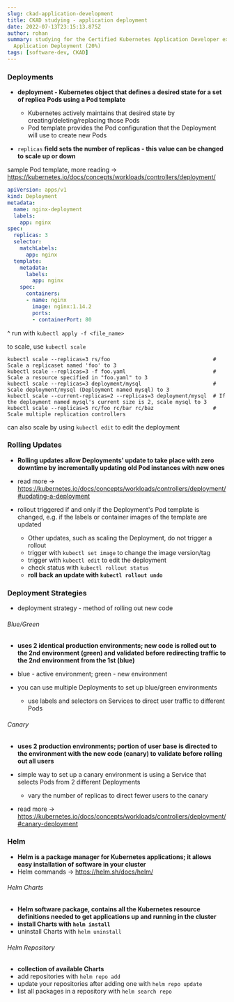 ```yaml
---
slug: ckad-application-development
title: CKAD studying - application deployment
date: 2022-07-13T23:15:13.875Z
author: rohan
summary: studying for the Certified Kubernetes Application Developer exam -
  Application Deployment (20%)
tags: [software-dev, CKAD]
---
```

### Deployments

* **deployment - Kubernetes object that defines a desired state for a set of replica Pods using a Pod template**

  * Kubernetes actively maintains that desired state by creating/deleting/replacing those Pods
  * Pod template provides the Pod configuration that the Deployment will use to create new Pods
* `replicas` **field sets the number of replicas - this value can be changed to scale up or down**

sample Pod template, more reading -> <https://kubernetes.io/docs/concepts/workloads/controllers/deployment/>

```yaml
apiVersion: apps/v1
kind: Deployment
metadata:
  name: nginx-deployment
  labels:
    app: nginx
spec:
  replicas: 3
  selector:
    matchLabels:
      app: nginx
  template:
    metadata:
      labels:
        app: nginx
    spec:
      containers:
      - name: nginx
        image: nginx:1.14.2
        ports:
        - containerPort: 80
```

^ run with `kubectl apply -f <file_name>`

to scale, use `kubectl scale`

```shell
kubectl scale --replicas=3 rs/foo                                 # Scale a replicaset named 'foo' to 3
kubectl scale --replicas=3 -f foo.yaml                            # Scale a resource specified in "foo.yaml" to 3
kubectl scale --replicas=3 deployment/mysql                       # Scale deployment/mysql (Deployment named mysql) to 3
kubectl scale --current-replicas=2 --replicas=3 deployment/mysql  # If the deployment named mysql's current size is 2, scale mysql to 3
kubectl scale --replicas=5 rc/foo rc/bar rc/baz                   # Scale multiple replication controllers
```

can also scale by using `kubectl edit` to edit the deployment

### Rolling Updates

* **Rolling updates allow Deployments' update to take place with zero downtime by incrementally updating old Pod instances with new ones**
* read more -> <https://kubernetes.io/docs/concepts/workloads/controllers/deployment/#updating-a-deployment>
* rollout triggered if and only if the Deployment's Pod template is changed, e.g. if the labels or container images of the template are updated

  * Other updates, such as scaling the Deployment, do not trigger a rollout
  * trigger with `kubectl set image` to change the image version/tag 
  * trigger with `kubectl edit` to edit the deployment 
  * check status with `kubectl rollout status`
  * **roll back an update with `kubectl rollout undo`**

### Deployment Strategies

* deployment strategy - method of rolling out new code

###### Blue/Green

* **uses 2 identical production environments; new code is rolled out to the 2nd environment (green) and validated before redirecting traffic to the 2nd environment from the 1st (blue)**
* blue - active environment; green - new environment
* you can use multiple Deployments to set up blue/green environments

  * use labels and selectors on Services to direct user traffic to different Pods

###### Canary

* **uses 2 production environments; portion of user base is directed to the environment with the new code (canary) to validate before rolling out all users**
* simple way to set up a canary environment is using a Service that selects Pods from 2 different Deployments 

  * vary the number of replicas to direct fewer users to the canary 
* read more -> <https://kubernetes.io/docs/concepts/workloads/controllers/deployment/#canary-deployment>

### Helm

* **Helm is a package manager for Kubernetes applications; it allows easy installation of software in your cluster**
* Helm commands -> <https://helm.sh/docs/helm/>

###### Helm Charts

* **Helm software package, contains all the Kubernetes resource definitions needed to get applications up and running in the cluster**
* **install Charts with `helm install`**
* uninstall Charts with `helm uninstall`

###### Helm Repository

* **collection of available Charts**
* add repositories with `helm repo add`
* update your repositories after adding one with `helm repo update`
* list all packages in a repository with `helm search repo`